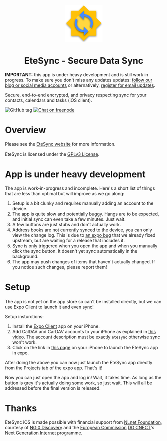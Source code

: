 <p align="center">
  <img width="120" src="assets/icon.png" />
  <h1 align="center">EteSync - Secure Data Sync</h1>
</p>

**IMPORTANT:** this app is under heavy development and is still work in progress. To make sure you don't miss any updates updates: [follow our blog or social media accounts](https://www.etesync.com/#news) or alternatively, [register for email updates](http://eepurl.com/dafYZv).

Secure, end-to-end encrypted, and privacy respecting sync for your contacts, calendars and tasks (iOS client).

![GitHub tag](https://img.shields.io/github/tag/etesync/ios.svg)
[![Chat on freenode](https://img.shields.io/badge/irc.freenode.net-%23EteSync-blue.svg)](https://webchat.freenode.net/?channels=#etesync)

# Overview

Please see the [EteSync website](https://www.etesync.com) for more information.

EteSync is licensed under the [GPLv3 License](LICENSE).

# App is under heavy development

The app is work-in-progress and incomplete. Here's a short list of things that are less than optimal but will improve as we go along:

1. Setup is a bit clunky and requires manually adding an account to the device.
2. The app is quite slow and potentially buggy. Hangs are to be expected, and initial sync can even take a few minutes. Just wait.
3. A few buttons are just stubs and don't actually work.
4. Address books are not currently synced to the device, you can only view the change log. This is due to [an expo bug](https://github.com/expo/expo/pull/6016) that we already fixed upstream, but are waiting for a release that includes it.
5. Sync is only triggered when you open the app and when you manually click the sync button. It doesn't yet sync automatically in the background.
6. The app may push changes of items that haven't actually changed. If you notice such changes, please report them!

# Setup

The app is not yet on the app store so can't be installed directly, but we can use Expo Client to launch it and even sync!

Setup insturctions:
1. Install the [Expo Client](https://apps.apple.com/us/app/expo-client/id982107779) app on your iPhone.
2. Add CalDAV and CarDAV accounts to your iPhone as explained in [this video](https://stosb.com/~tom/ios_add_accounts.mp4). The account description must be exactly `etesync` otherwise sync won't work.
3. Click on the link in [this page](https://stosb.com/~tom/expo.html) on your iPhone to launch the EteSync app in expo.

After doing the above you can now just launch the EteSync app directly from the Projects tab of the expo app. That's it!

Now you can just open the app and log in! Wait, it takes time. As long as the button is grey it's actually doing some work, so just wait. This will all be addressed before the final version is released.


# Thanks

<p>EteSync iOS is made possible with financial support from <a
href="https://nlnet.nl/">NLnet Foundation</a>, courtesy of <a
href="https://nlnet.nl/discovery">NGI0 Discovery<a/> and the <a
href="https://ec.europa.eu">European Commission</a> <a
href="https://ec.europa.eu/info/departments/communications-networks-content-and-technology_en">DG
CNECT</a>'s <a href="https://ngi.eu">Next Generation Internet</a>
programme.</p>
